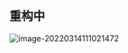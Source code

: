 ## 重构中
![image-20220314111021472](https://gitee.com/caiwu123/pic/raw/master/image-20220314111021472.png)

